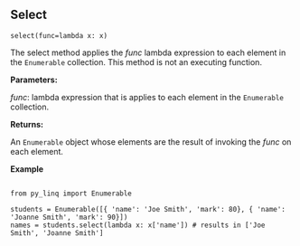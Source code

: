 ## Select

`select(func=lambda x: x)`

The select method applies the _func_ lambda expression to each element in the `Enumerable` collection. This method is not an executing function.

**Parameters:**

_func_: lambda expression that is applies to each element in the `Enumerable` collection.

**Returns:**

An `Enumerable` object whose elements are the result of invoking the _func_ on each element.

**Example**

<pre><code>
from py_linq import Enumerable

students = Enumerable([{ 'name': 'Joe Smith', 'mark': 80}, { 'name': 'Joanne Smith', 'mark': 90}])
names = students.select(lambda x: x['name']) # results in ['Joe Smith', 'Joanne Smith']
</code></pre>

